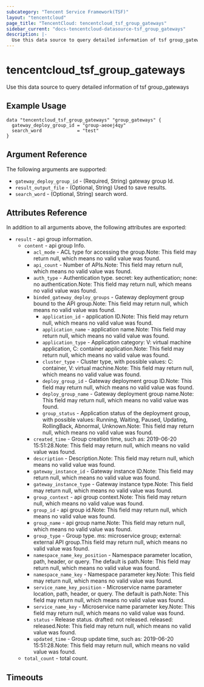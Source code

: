 ```yaml
---
subcategory: "Tencent Service Framework(TSF)"
layout: "tencentcloud"
page_title: "TencentCloud: tencentcloud_tsf_group_gateways"
sidebar_current: "docs-tencentcloud-datasource-tsf_group_gateways"
description: |-
  Use this data source to query detailed information of tsf group_gateways
---
```


# tencentcloud_tsf_group_gateways

Use this data source to query detailed information of tsf group_gateways

## Example Usage

```hcl
data "tencentcloud_tsf_group_gateways" "group_gateways" {
  gateway_deploy_group_id = "group-aeoej4qy"
  search_word             = "test"
}
```

## Argument Reference

The following arguments are supported:

* `gateway_deploy_group_id` - (Required, String) gateway group Id.
* `result_output_file` - (Optional, String) Used to save results.
* `search_word` - (Optional, String) search word.

## Attributes Reference

In addition to all arguments above, the following attributes are exported:

* `result` - api group information.
  * `content` - api group Info.
    * `acl_mode` - ACL type for accessing the group.Note: This field may return null, which means no valid value was found.
    * `api_count` - Number of APIs.Note: This field may return null, which means no valid value was found.
    * `auth_type` - Authentication type. secret: key authentication; none: no authentication.Note: This field may return null, which means no valid value was found.
    * `binded_gateway_deploy_groups` - Gateway deployment group bound to the API group.Note: This field may return null, which means no valid value was found.
      * `application_id` - application ID.Note: This field may return null, which means no valid value was found.
      * `application_name` - application name.Note: This field may return null, which means no valid value was found.
      * `application_type` - Application category: V: virtual machine application, C: container application.Note: This field may return null, which means no valid value was found.
      * `cluster_type` - Cluster type, with possible values: C: container, V: virtual machine.Note: This field may return null, which means no valid value was found.
      * `deploy_group_id` - Gateway deployment group ID.Note: This field may return null, which means no valid value was found.
      * `deploy_group_name` - Gateway deployment group name.Note: This field may return null, which means no valid value was found.
      * `group_status` - Application status of the deployment group, with possible values: Running, Waiting, Paused, Updating, RollingBack, Abnormal, Unknown.Note: This field may return null, which means no valid value was found.
    * `created_time` - Group creation time, such as: 2019-06-20 15:51:28.Note: This field may return null, which means no valid value was found.
    * `description` - Description.Note: This field may return null, which means no valid value was found.
    * `gateway_instance_id` - Gateway instance ID.Note: This field may return null, which means no valid value was found.
    * `gateway_instance_type` - Gateway instance type.Note: This field may return null, which means no valid value was found.
    * `group_context` - api group context.Note: This field may return null, which means no valid value was found.
    * `group_id` - api group id.Note: This field may return null, which means no valid value was found.
    * `group_name` - api group name.Note: This field may return null, which means no valid value was found.
    * `group_type` - Group type. ms: microservice group; external: external API group.This field may return null, which means no valid value was found.
    * `namespace_name_key_position` - Namespace parameter location, path, header, or query. The default is path.Note: This field may return null, which means no valid value was found.
    * `namespace_name_key` - Namespace parameter key.Note: This field may return null, which means no valid value was found.
    * `service_name_key_position` - Microservice name parameter location, path, header, or query. The default is path.Note: This field may return null, which means no valid value was found.
    * `service_name_key` - Microservice name parameter key.Note: This field may return null, which means no valid value was found.
    * `status` - Release status. drafted: not released. released: released.Note: This field may return null, which means no valid value was found.
    * `updated_time` - Group update time, such as: 2019-06-20 15:51:28.Note: This field may return null, which means no valid value was found.
  * `total_count` - total count.


## Timeouts

<no value>


